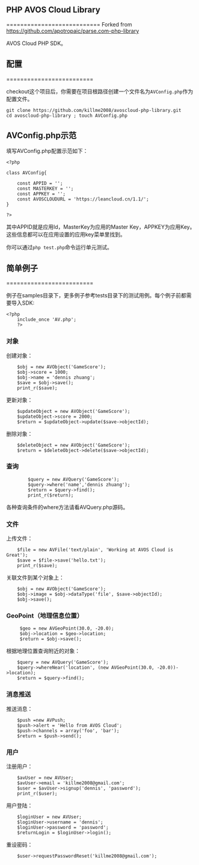 ## PHP AVOS Cloud Library
===========================
Forked from https://github.com/apotropaic/parse.com-php-library

AVOS Cloud PHP SDK。

## 配置
=========================

checkout这个项目后，你需要在项目根路径创建一个文件名为`AVConfig.php`作为配置文件。

```
git clone https://github.com/killme2008/avoscloud-php-library.git
cd avoscloud-php-library ; touch AVConfig.php
```

## AVConfig.php示范

填写AVConfig.php配置示范如下：

```
<?php

class AVConfig{

    const APPID = '';
    const MASTERKEY = '';
    const APPKEY = '';
    const AVOSCLOUDURL = 'https://leancloud.cn/1.1/';
}

?>
```

其中APPID就是应用Id，MasterKey为应用的Master Key，APPKEY为应用Key。这些信息都可以在应用设置的应用key菜单里找到。

你可以通过`php test.php`命令运行单元测试。


## 简单例子
=========================

例子在samples目录下，更多例子参考tests目录下的测试用例。每个例子前都需要导入SDK:

```
<?php
	include_once 'AV.php';
    ?>
```

### 对象

创建对象：

```
	$obj = new AVObject('GameScore');
	$obj->score = 1000;
	$obj->name = 'dennis zhuang';
	$save = $obj->save();
	print_r($save);
```

更新对象：

```
	$updateObject = new AVObject('GameScore');
	$updateObject->score = 2000;
	$return = $updateObject->update($save->objectId);
```

删除对象：

```
	$deleteObject = new AVObject('GameScore');
	$return = $deleteObject->delete($save->objectId);
```

### 查询

```
        $query = new AVQuery('GameScore');
    	$query->where('name','dennis zhuang');
		$return = $query->find();
		print_r($return);
```

各种查询条件的where方法请看AVQuery.php源码。

### 文件

上传文件：

```
	$file = new AVFile('text/plain', 'Working at AVOS Cloud is Great');
	$save = $file->save('hello.txt');
	print_r($save);
```
关联文件到某个对象上：

```
    $obj = new AVObject('GameScore');
    $obj->image = $obj->dataType('file', $save->objectId);
    $obj->save();
```

### GeoPoint（地理信息位置）

```
	 $geo = new AVGeoPoint(30.0, -20.0);
	 $obj->location = $geo->location;
	 $return = $obj->save();
```

根据地理位置查询附近的对象：

```
	$query = new AVQuery('GameScore');
	$query->whereNear('location', (new AVGeoPoint(30.0, -20.0))->location);
	$return = $query->find();
```

### 消息推送

推送消息：

```
	$push =new AVPush;
	$push->alert = 'Hello from AVOS Cloud';
	$push->channels = array('foo', 'bar');
	$return = $push->send();
```

### 用户

注册用户：

```
    $avUser = new AVUser;
    $avUser->email = 'killme2008@gmail.com';
	$user = $avUser->signup('dennis', 'password');
    print_r($user);
```

用户登陆：

```
	$loginUser = new AVUser;
	$loginUser->username = 'dennis';
	$loginUser->password = 'password';
	$returnLogin = $loginUser->login();
```

重设密码：

```
	$user->requestPasswordReset('killme2008@gmail.com');
```
